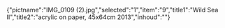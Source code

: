 {"pictname":"IMG_0109 (2).jpg","selected":"1","item":"9","title1":"Wild Sea II","title2":"acrylic on paper, 45x64cm 2013","inhoud":""}